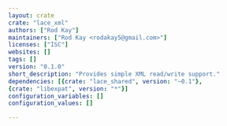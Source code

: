 ```yaml
---
layout: crate
crate: "lace_xml"
authors: ["Rod Kay"]
maintainers: ["Rod Kay <rodakay5@gmail.com>"]
licenses: ["ISC"]
websites: []
tags: []
version: "0.1.0"
short_description: "Provides simple XML read/write support."
dependencies: [{crate: "lace_shared", version: "~0.1"},
{crate: "libexpat", version: "*"}]
configuration_variables: []
configuration_values: []

---
```



